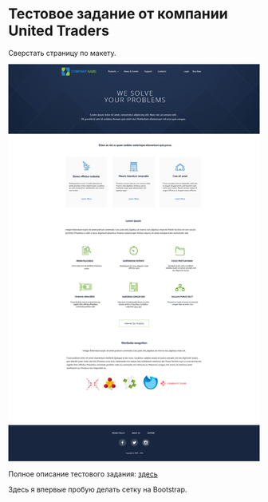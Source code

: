 # Тестовое задание от компании United Traders

Сверстать страницу по макету.

![Logo](./img/site.jpg)

Полное описание тестового задания: [здесь](test-markup-task.md)

Здесь я впервые пробую делать сетку на Bootstrap.